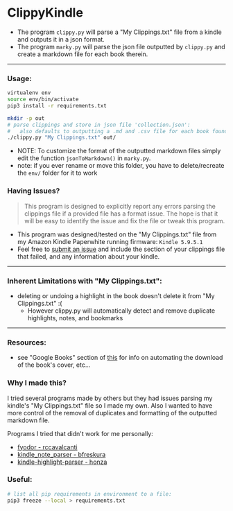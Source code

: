 # ClippyKindle
* The program `clippy.py` will parse a "My Clippings.txt" file from a kindle and outputs it in a json format.
* The program `marky.py` will parse the json file outputted by `clippy.py` and create a markdown file for each book therein.
---

### Usage:
````bash
virtualenv env
source env/bin/activate
pip3 install -r requirements.txt

mkdir -p out
# parse clippings and store in json file 'collection.json':
#   also defaults to outputting a .md and .csv file for each book found in "My Clippings.txt"
./clippy.py "My Clippings.txt" out/
````
* NOTE: To customize the format of the outputted markdown files simply edit the function `jsonToMarkdown()` in `marky.py`.
* note: if you ever rename or move this folder, you have to delete/recreate the `env/` folder for it to work

### Having Issues?
> This program is designed to explicitly report any errors parsing the clippings file if a provided file has a format issue. The hope is that it will be easy to identify the issue and fix the file or tweak this program.
* This program was designed/tested on the "My Clippings.txt" file from my Amazon Kindle Paperwhite running firmware: `Kindle 5.9.5.1`
* Feel free to [submit an issue](https://github.com/dangbert/clippy-kindle/issues/new) and include the section of your clippings file that failed, and any information about your kindle.

---
### Inherent Limitations with "My Clippings.txt":
* deleting or undoing a highlight in the book doesn't delete it from "My Clippings.txt" :(
  * However clippy.py will automatically detect and remove duplicate highlights, notes, and bookmarks
---
### Resources:
* see "Google Books" section of [this](https://medium.com/@sawyerh/how-i-export-process-and-resurface-my-kindle-highlights-addc9de9af1a) for info on automating the download of the book's cover, etc...

### Why I made this?
I tried several programs made by others but they had issues parsing my kindle's "My Clippings.txt" file so I made my own.  Also I wanted to have more control of the removal of duplicates and formatting of the outputted markdown file.

Programs I tried that didn't work for me personally:
* [fyodor - rccavalcanti](https://github.com/rccavalcanti/fyodor)
* [kindle_note_parser - bfreskura](https://github.com/bfreskura/kindle_note_parser)
* [kindle-highlight-parser - honza](https://github.com/honza/kindle-highlight-parser)

### Useful:
````bash
# list all pip requirements in environment to a file:
pip3 freeze --local > requirements.txt
````
